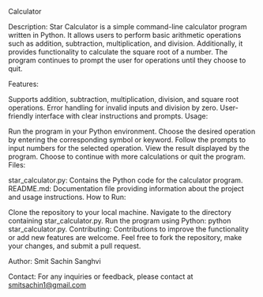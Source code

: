 Calculator

Description:
Star Calculator is a simple command-line calculator program written in Python. It allows users to perform basic arithmetic operations such as addition, subtraction, multiplication, and division. 
Additionally, it provides functionality to calculate the square root of a number. The program continues to prompt the user for operations until they choose to quit.

Features:

Supports addition, subtraction, multiplication, division, and square root operations.
Error handling for invalid inputs and division by zero.
User-friendly interface with clear instructions and prompts.
Usage:

Run the program in your Python environment.
Choose the desired operation by entering the corresponding symbol or keyword.
Follow the prompts to input numbers for the selected operation.
View the result displayed by the program.
Choose to continue with more calculations or quit the program.
Files:

star_calculator.py: Contains the Python code for the calculator program.
README.md: Documentation file providing information about the project and usage instructions.
How to Run:

Clone the repository to your local machine.
Navigate to the directory containing star_calculator.py.
Run the program using Python: python star_calculator.py.
Contributing:
Contributions to improve the functionality or add new features are welcome. Feel free to fork the repository, make your changes, and submit a pull request.

Author:
Smit Sachin Sanghvi

Contact:
For any inquiries or feedback, please contact at smitsachin1@gmail.com
